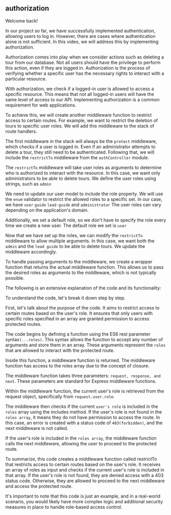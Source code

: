 ## authorization

Welcome back!

In our project so far, we have successfully implemented authentication, allowing users to log in. However, there are cases where authentication alone is not sufficient. In this video, we will address this by implementing authorization.

Authorization comes into play when we consider actions such as deleting a tour from our database. Not all users should have the privilege to perform this action, even if they are logged in. Authorization is the process of verifying whether a specific user has the necessary rights to interact with a particular resource.

With authorization, we check if a logged-in user is allowed to access a specific resource. This means that not all logged-in users will have the same level of access to our API. Implementing authorization is a common requirement for web applications.

To achieve this, we will create another middleware function to restrict access to certain routes. For example, we want to restrict the deletion of tours to specific user roles. We will add this middleware to the stack of route handlers.

The first middleware in the stack will always be the `protect` middleware, which checks if a user is logged in. Even if an administrator attempts to delete a tour, they still need to be authenticated. Following that, we will include the `restrictTo` middleware from the `authController` module.

The `restrictTo` middleware will take user roles as arguments to determine who is authorized to interact with the resource. In this case, we want only administrators to be able to delete tours. We define the user roles using strings, such as `admin`

We need to update our user model to include the role property. We will use the `enum` validator to restrict the allowed roles to a specific set. In our case, we have `user` `guide` `lead-guide` and `administrator` The user roles can vary depending on the application's domain.

Additionally, we set a default role, so we don't have to specify the role every time we create a new user. The default role we set is `user`

Now that we have set up the roles, we can modify the `restrictTo` middleware to allow multiple arguments. In this case, we want both the `admin` and the `lead guide` to be able to delete tours. We update the middleware accordingly.

To handle passing arguments to the middleware, we create a wrapper function that returns the actual middleware function. This allows us to pass the desired roles as arguments to the middleware, which is not typically possible.

The following is an extensive explanation of the code and its functionality:

To understand the code, let's break it down step by step.

First, let's talk about the purpose of the code. It aims to restrict access to certain routes based on the user's role. It ensures that only users with specific roles specified in an array are granted permission to access protected routes.

The code begins by defining a function using the ES6 rest parameter syntax`(...roles)`. This syntax allows the function to accept any number of arguments and store them in an array. These arguments represent the `roles` that are allowed to interact with the protected route.

Inside this function, a middleware function is returned. The middleware function has access to the roles array due to the concept of closure.

The middleware function takes three parameters: `request, response, and next`. These parameters are standard for Express middleware functions.

Within the middleware function, the current user's role is retrieved from the request object, specifically from `request.user.role`.

The middleware then checks if the current `user's role` is included in the `roles` array using the includes method. If the user's role is not found in the `roles array`, it means they do not have permission to access the route. In this case, an error is created with a status code of `403(forbidden)`, and the next middleware is not called.

If the user's role is included in the `roles array`, the middleware function calls the next middleware, allowing the user to proceed to the protected route.

To summarize, this code creates a middleware function called restrictTo that restricts access to certain routes based on the user's role. It receives an array of roles as input and checks if the current user's role is included in that array. If the user's role is not found, they are denied access with a 403 status code. Otherwise, they are allowed to proceed to the next middleware and access the protected route.

It's important to note that this code is just an example, and in a real-world scenario, you would likely have more complex logic and additional security measures in place to handle role-based access control.

